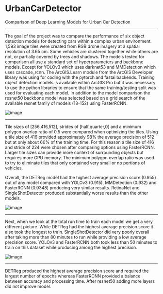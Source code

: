 # UrbanCarDetector
Comparison of Deep Learning Models for Urban Car Detection
__________________________________________________________

The goal of the project was to compare the performance of six object detection models for detecting cars within a complex urban environment. 1,593 image tiles were created from RGB drone imagery at a spatial resolution of 3.65 cm. Some vehicles are clustered together while others are not, or partially covered by trees and shadows. The models tested for comparison all use a standard set of hyperparameters and backbone models. Except for YOLOv3 which uses darknet53 and MMDetection which uses cascade_rcnn. The ArcGIS.Learn module from the ArcGIS Developer library was using for coding with the pytorch and fastai backends. Training object detection models is available within ArcGIS Pro but it was necessary to use the python libraries to ensure that the same training/testing split was used for evaluating each model. In addition to the model comparison the resnet50 backbone model was selected based on a grid search of the available resnet family of models (18-152) using FasterRCNN.

![image](https://github.com/DanGeospatial/UrbanCarDetector/assets/87085567/b3f3a892-e09e-45d9-8d90-ed800b5d9d39)

__________________________________________________________

Tile sizes of [256,416,512], strides of [half,quarter,0] and a minimum polygon overlap ratio of 0.5 were compared when optimizing the tiles. Using a tile size of 416 provided approximately 98% the average precision of 512 but at only about 60% of the training time. For this reason a tile size of 416 and stride of 224 were chosen after comparing options using FasterRCNN. Larger tile sizes can provide more context of surrounding objects but requires more GPU memory. The minimum polygon overlap ratio was used to try to eliminate tiles that only contained very small or no portions of vehicles. 

Overall, the DETReg model had the highest average precision score (0.955) out of any model compared with YOLOv3 (0.915), MMDetection (0.932) and FasterRCNN (0.9348) producing very similar results. RetinaNet and SingleShotDetector produced substantially worse results than the other models. 

![image](https://github.com/DanGeospatial/UrbanCarDetector/assets/87085567/771e0421-644a-4da2-974d-260d09c97c16)

__________________________________________________________

Next, when we look at the total run time to train each model we get a very different picture. While DETReg had the highest average precision score it also took the longest to train. SingleShotDetector did very poorly overall after taking more than 80 minutes to run while providing a low average precision score. YOLOv3 and FasterRCNN both took less than 50 minutes to train on this dataset while producing among the highest precision. 

![image](https://github.com/DanGeospatial/UrbanCarDetector/assets/87085567/d58bb4bc-b9e6-4821-b42d-ddff7487f1ec)

__________________________________________________________

DETReg produced the highest average precision score and required the largest number of epochs whereas FasterRCNN provided a balance between accuracy and processing time. After resnet50 adding more layers did not improve model.
